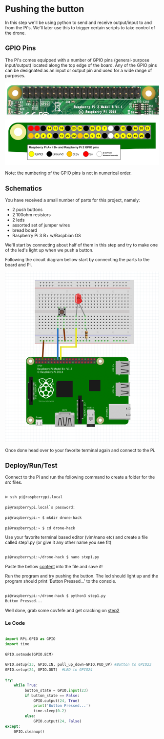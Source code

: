 # Pushing the button

In this step we'll be using python to send and receive output/input to and from the Pi's. We'll later use this to trigger certain scripts to take control of the drone. 

## GPIO Pins

The Pi's comes equipped with a number of GPIO pins (general-purpose input/output) located along the top edge of the board. Any of the GPIO pins can be designated as an input or output pin and used for a wide range of purposes.

![alt text](assets/gpio-pins.jpg "pins")

![alt text](assets/gpio-numbers.png "numbers")

Note: the numbering of the GPIO pins is not in numerical order.

## Schematics

You have received a small number of parts for this project, namely: 

* 2 push buttons
* 2 100ohm resistors
* 2 leds
* assorted set of jumper wires
* bread board
* Raspberry Pi 3 B+ w/Raspbian OS

We'll start by connecting about half of them in this step and try to make one of the led's light up when we push a button.

Following the circuit diagram bellow start by connecting the parts to the board and Pi.

![alt text](assets/step1.png "circuit diagram")

Once done head over to your favorite terminal again and connect to the Pi.

## Deploy/Run/Test

Connect to the Pi and run the following command to create a folder for the src files.

``` bash

ᐅ ssh pi@raspberrypi.local

pi@raspberrypi.local`s password: 

pi@raspberrypi:~ $ mkdir drone-hack

pi@raspberrypi:~ $ cd drone-hack

```

Use your favorite terminal based editor (vim/nano etc) and create a file called step1.py (or give it any other name you see fit)

``` bash

pi@raspberrypi:~/drone-hack $ nano step1.py

```

Paste the bellow [content](###Le-Code) into the file and save it!

Run the program and try pushing the button. The led should light up and the program should print 'Button Pressed...' to the console.

``` bash 

pi@raspberrypi:~/drone-hack $ python3 step1.py 
Button Pressed...

```

Well done, grab some covfefe and get cracking on [step2](step2.md)

### Le Code

``` Python

import RPi.GPIO as GPIO
import time

GPIO.setmode(GPIO.BCM)

GPIO.setup(23, GPIO.IN, pull_up_down=GPIO.PUD_UP) #Button to GPIO23
GPIO.setup(24, GPIO.OUT)  #LED to GPIO24

try:
    while True:
         button_state = GPIO.input(23)
         if button_state == False:
             GPIO.output(24, True)
             print('Button Pressed...')
             time.sleep(0.2)
         else:
             GPIO.output(24, False)
except:
    GPIO.cleanup()


```


